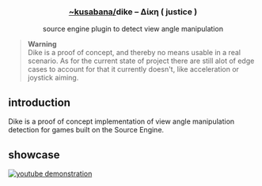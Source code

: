 <div align="center">
  <h3><a href="https://github.com/kusabana">
    ~kusabana/</a>dike – Δίκη ( justice )
  </h3>
source engine plugin to detect view angle manipulation
</div>

> **Warning**\
Dike is a proof of concept, and thereby no means usable in a real scenario. As for the current state of project there are still alot of edge cases to account for that it currently doesn't, like acceleration or joystick aiming.

## introduction
Dike is a proof of concept implementation of view angle manipulation detection for games built on the Source Engine.

## showcase
[![youtube demonstration](https://img.youtube.com/vi/cfyHUs13vWg/0.jpg)](https://www.youtube.com/watch?v=cfyHUs13vWg)
